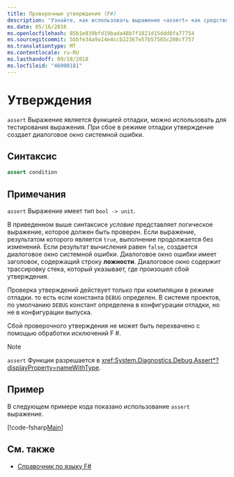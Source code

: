 ```yaml
---
title: Проверочные утверждения (F#)
description: 'Узнайте, как использовать выражение «assert» как средство отладки для тестирования выражений в языке F #.'
ms.date: 05/16/2016
ms.openlocfilehash: 85b1e839bfd19bada48b7f1821d15ddd8fa77754
ms.sourcegitcommit: 5bbfe34a9a14e4ccb22367e57b57585c208cf757
ms.translationtype: MT
ms.contentlocale: ru-RU
ms.lasthandoff: 09/18/2018
ms.locfileid: "46000181"
---
```

# <a name="assertions"></a>Утверждения

`assert` Выражение является функцией отладки, можно использовать для тестирования выражения. При сбое в режиме отладки утверждение создает диалоговое окно системной ошибки.

## <a name="syntax"></a>Синтаксис

```fsharp
assert condition
```

## <a name="remarks"></a>Примечания

`assert` Выражение имеет тип `bool -> unit`.

В приведенном выше синтаксисе *условие* представляет логическое выражение, которое должен быть проверен. Если выражение, результатом которого является `true`, выполнение продолжается без изменений. Если результат вычисления равен `false`, создается диалоговое окно системной ошибки. Диалоговое окно ошибки имеет заголовок, содержащий строку **ложности**. Диалоговое окно содержит трассировку стека, который указывает, где произошел сбой утверждения.

Проверка утверждений действует только при компиляции в режиме отладки. то есть если константа `DEBUG` определен. В системе проектов, по умолчанию `DEBUG` констант определена в конфигурации отладки, но не в конфигурации выпуска.

Сбой проверочного утверждения не может быть перехвачено с помощью обработки исключений F #.

>[!NOTE]
`assert` Функции разрешается в <xref:System.Diagnostics.Debug.Assert*?displayProperty=nameWithType>.

## <a name="example"></a>Пример

В следующем примере кода показано использование `assert` выражение.

[!code-fsharp[Main](../../../samples/snippets/fsharp/lang-ref-2/snippet5401.fs)]

## <a name="see-also"></a>См. также

- [Справочник по языку F#](index.md)
